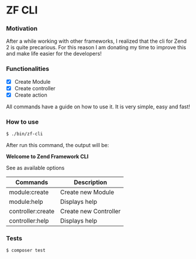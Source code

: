 # ZF CLI

### Motivation
After a while working with other frameworks, I realized that the cli for Zend 2 is quite precarious. For this reason I am donating my time to improve this and make life easier for the developers!

### Functionalities
- [x] Create Module
- [x] Create controller
- [x] Create action

All commands have a guide on how to use it. It is very simple, easy and fast! 

### How to use
```bash
$ ./bin/zf-cli
```

After run this command, the output will be:

**Welcome to Zend Framework CLI**

See as available options


| Commands          | Description           |
| -------------     | -------------         |
| module:create     | Create new Module     |
| module:help       | Displays help         |
| controller:create | Create new Controller |
| controller:help   | Displays help         |

### Tests
```bash
$ composer test
```